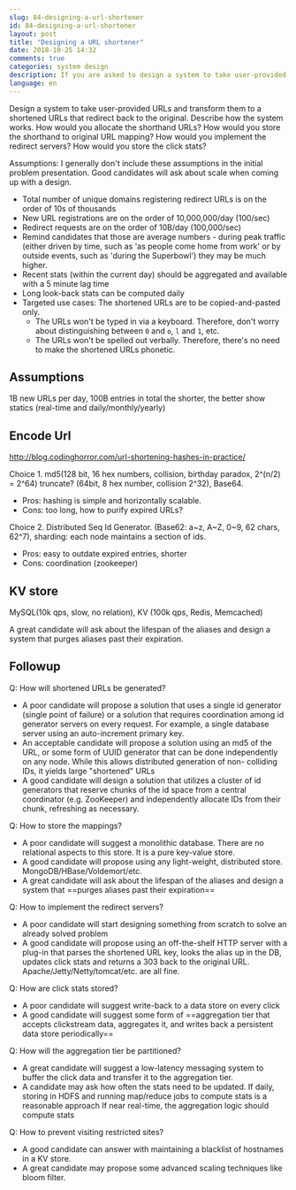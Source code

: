 ```yaml
---
slug: 84-designing-a-url-shortener
id: 84-designing-a-url-shortener
layout: post
title: "Designing a URL shortener"
date: 2018-10-25 14:32
comments: true
categories: system design
description: If you are asked to design a system to take user-provided URLs and transform them to shortened URLs, what would you do? How would you allocate the shorthand URLs? How would you implement the redirect servers? How would you store the click stats?
language: en
---
```


Design a system to take user-provided URLs and transform them to a shortened URLs that redirect back to the original. Describe how the system works. How would you allocate the shorthand URLs? How would you store the shorthand to original URL mapping? How would you implement the redirect servers? How would you store the click stats?

Assumptions: I generally don't include these assumptions in the initial problem presentation. Good candidates will ask about scale when coming up with a design.

- Total number of unique domains registering redirect URLs is on the order of 10s of thousands
- New URL registrations are on the order of 10,000,000/day (100/sec)
- Redirect requests are on the order of 10B/day (100,000/sec)
- Remind candidates that those are average numbers - during peak traffic (either driven by time, such as 'as people come home from work' or by outside events, such as 'during the Superbowl') they may be much higher.
- Recent stats (within the current day) should be aggregated and available with a 5 minute lag time
- Long look-back stats can be computed daily
- Targeted use cases: The shortened URLs are to be copied-and-pasted only.
  - The URLs won't be typed in via a keyboard. Therefore, don't worry about distinguishing between `0` and `o`, `l` and `1`, etc.
  - The URLs won't be spelled out verbally. Therefore, there's no need to make the shortened URLs phonetic.

## Assumptions

1B new URLs per day, 100B entries in total
the shorter, the better
show statics (real-time and daily/monthly/yearly)

## Encode Url
http://blog.codinghorror.com/url-shortening-hashes-in-practice/

Choice 1. md5(128 bit, 16 hex numbers, collision, birthday paradox, 2^(n/2) = 2^64) truncate? (64bit, 8 hex number, collision 2^32), Base64.

* Pros: hashing is simple and horizontally scalable.
* Cons: too long, how to purify expired URLs?

Choice 2. Distributed Seq Id Generator. (Base62: a~z, A~Z, 0~9, 62 chars, 62^7), sharding: each node maintains a section of ids.

* Pros: easy to outdate expired entries, shorter
* Cons: coordination (zookeeper)

## KV store

MySQL(10k qps, slow, no relation), KV (100k qps, Redis, Memcached)

A great candidate will ask about the lifespan of the aliases and design a system that purges aliases past their expiration.

## Followup
Q: How will shortened URLs be generated?

* A poor candidate will propose a solution that uses a single id generator (single point of failure) or a solution that requires coordination among id generator servers on every request. For example, a single database server using an auto-increment primary key.
* An acceptable candidate will propose a solution using an md5 of the URL, or some form of UUID generator that can be done independently on any node. While this allows distributed generation of non- colliding IDs, it yields large "shortened" URLs
* A good candidate will design a solution that utilizes a cluster of id generators that reserve chunks of the id space from a central coordinator (e.g. ZooKeeper) and independently allocate IDs from their chunk, refreshing as necessary.

Q: How to store the mappings?

* A poor candidate will suggest a monolithic database. There are no relational aspects to this store. It is a pure key-value store.
* A good candidate will propose using any light-weight, distributed store. MongoDB/HBase/Voldemort/etc.
* A great candidate will ask about the lifespan of the aliases and design a system that ==purges aliases past their expiration==

Q: How to implement the redirect servers?

* A poor candidate will start designing something from scratch to solve an already solved problem
* A good candidate will propose using an off-the-shelf HTTP server with a plug-in that parses the shortened URL key, looks the alias up in the DB, updates click stats and returns a 303 back to the original URL. Apache/Jetty/Netty/tomcat/etc. are all fine.

Q: How are click stats stored?

* A poor candidate will suggest write-back to a data store on every click
* A good candidate will suggest some form of ==aggregation tier that accepts clickstream data, aggregates it, and writes back a persistent data store periodically==

Q: How will the aggregation tier be partitioned?

* A great candidate will suggest a low-latency messaging system to buffer the click data and transfer it to the aggregation tier.
* A candidate may ask how often the stats need to be updated. If daily, storing in HDFS and running map/reduce jobs to compute stats is a reasonable approach If near real-time, the aggregation logic should compute stats

Q: How to prevent visiting restricted sites?

* A good candidate can answer with maintaining a blacklist of hostnames in a KV store.
* A great candidate may propose some advanced scaling techniques like bloom filter.
